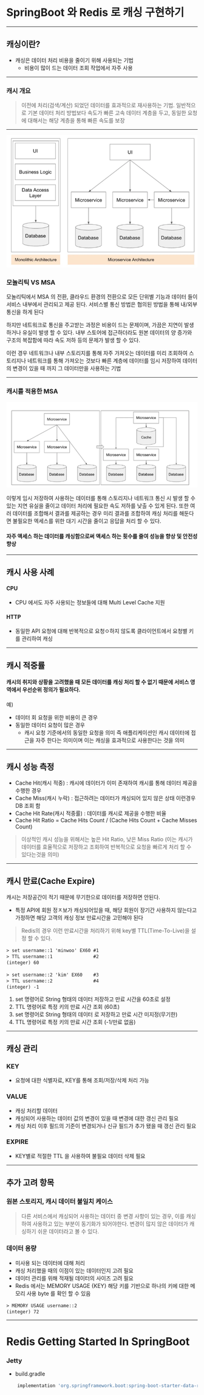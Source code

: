# SpringBoot 와 Redis 로 캐싱 구현하기

---

## 캐싱이란?
- 캐싱은 데이터 처리 비용을 줄이기 위해 사용되는 기법
  - 비용이 많이 드는 데이터 조회 작업에서 자주 사용

---

### 캐시 개요
> 이전에 처리(검색/계산) 되었던 데이터를 효과적으로 재사용하는 기법.
> 일반적으로 기본 데이터 처리 방법보다 속도가 빠른 고속 데이터 계층을 두고, 동일한 요청에 대해서는 해당 계층을 통해 빠른 속도를 보장

---


![img.png](img/img.png)

### 모놀리틱 VS MSA

모놀리틱에서 MSA 의 전환, 클라우드 환경의 전환으로 모든 단위별 기능과 데이터 들이 서비스 내부에서 관리되고 제공 된다. 서비스별 통신 방법은 협의된 방법을 통해 내/외부 통신을 하게 된다

하지만 네트워크로 통신을 주고받는 과정은 비용이 드는 문제이며, 가끔은 지연이 발생하거나 유실이 발생 할 수 있다. 내부 스토어에 접근하더라도 원본 데이터의 양 증가와 구조의 복잡함에 따라 속도 저하 등의 문제가 발생 할 수 있다.

이런 경우 네트워크나 내부 스토리지를 통해 자주 가져오는 데이터를 미리 조회하여 스토리지나 네트워크를 통해 가져오는 것보다 빠른 계층에 데이터를 임시 저장하여 데이터의 변경이 있을 때 까지 그 데이터만을 사용하는 기법

---

### 캐시를 적용한 MSA

![img.png](img.png)

이렇게 임시 저장하여 사용하는 데이터를 통해 스토리지나 네트워크 통신 시 발생 할 수 있는 지연 유실을 줄이고 데이터 처리에 필요한 속도 저하를 낮출 수 있게 된다.
또한 여러 데이터를 조합해서 결과를 제공하는 경우 미리 결과를 조합하여 캐싱 처리를 해둔다면 불필요한 엑세스를 위한 대기 시간을 줄이고 응답을 처리 할 수 있다.

#### 자주 액세스 하는 데이터를 캐싱함으로써 액세스 하는 횟수를 줄여 성능을 향상 및 안전성 향상

---

## 캐시 사용 사례
#### CPU 
 - CPU 에서도 자주 사용되는 정보들에 대해 Multi Level Cache 지원

#### HTTP
- 동일한 API 요청에 대해 반복적으로 요청ㅇ하지 않도록 클라이언트에서 요청별 키를 관리하여 캐싱


---

## 캐시 적중률

#### 캐시의 취지와 상황을 고려했을 때 모든 데이터를 캐싱 처리 할 수 없기 때문에 서비스 영역에서 우선순위 정의가 필요하다.

예)
- 데이터 회 요청을 위한 비용이 큰 경우
- 동일한 데이터 요청이 많은 경우
  - 캐시 요청 기준에서의 동일한 요청을 의미 즉 애플리케이션인 캐시 데이터에 접근을 자주 한다는 의미이며 이는 캐싱을 효과적으로 사용한다는 것을 의미


---

## 캐시 성능 측정

- Cache Hit(캐시 적중) : 캐시에 데이터가 이미 존재하여 캐시를 통해 데이터 제공을 수행한 경우
- Cache Miss(캐시 누락) : 접근하려는 데이터가 캐싱되어 있지 않은 상태 이런경우 DB 조회 함
- Cache Hit Rate(캐시 적중률) : 데이터를 캐시로 제공을 수행한 비율
- Cache Hit Ratio = Cache Hits Count / (Cache Hits Count + Cache Misses Count)

> 이상적인 캐시 성능을 위해서는 높은 Hit Ratio, 낮은 Miss Ratio (이는 캐시가 데이터를 효율적으로 저장하고 조회하여 반복적으로 요청을 빠르게 처리 할 수 있다는것을 의미)

---

## 캐시 만료(Cache Expire)

캐시는 저장공간이 적기 때문에 무기한으로 데이터를 저장하면 안된다. 
- 특정 API에 회원 정ㅈ보가 캐싱되어있을 때, 해당 회원이 장기간 사용하지 않는다고 가정하면 해당 고객의 캐싱 정보 만료시간을 고민해야 된다

> Redis의 경우 이런 만료시간을 처리하기 위해 key별 TTL(Time-To-Live)을 설정 할 수 있다.

```redis
> set username::1 'minwoo' EX60 #1
> TTL username::1               #2
(integer) 60

> set username::2 'kim' EX60    #3
> TTL username::2               #4
(integer) -1
```
1. set 명령어로 String 형태의 데이터 저장하고 만료 시간을 60초로 설정
2. TTL 명령어로 특정 키의 만료 시간 조회 (60초)
3. set 명령어로 String 형태의 데이터 로 저장하고 만료 시간 미지정(무기한)
4. TTL 명령어로 특정 키의 만료 시간 조회 (-1/만료 없음)

--- 

## 캐싱 관리

### KEY
- 요청에 대한 식별자료, KEY를 통해 조회/저장/삭제 처리 가능

### VALUE
- 캐싱 처리할 데이터
- 캐싱되어 사용하는 데이터 값의 변경이 있을 때 변경에 대한 갱신 관리 필요
- 캐싱 처리 이후 필드의 기준이 변경되거나 신규 필드가 추가 됐을 때 갱신 관리 필요


### EXPIRE
- KEY별로 적절한 TTL 을 사용하여 불필요 데이터 삭제 필요

---

## 추가 고려 항목

### 원본 스토리지, 캐시 데이터 불일치 케이스
> 다른 서비스에서 캐싱되어 사용하는 데이터 중 변경 사항이 있는 경우, 이를 캐싱하여 사용하고 있는 부분이 동기화가 되어야한다. 
> 변경이 많지 않은 데이터가 캐싱하기 쉬운 데이터라고 볼 수 있다.

### 데이터 용량
- 미사용 되는 데이터에 대해 처리
- 캐싱 처리했을 때의 이점이 있는 데이터인지 고려 필요
- 데이터 관리를 위해 적재될 데이터의 사이즈 고려 필요
- Redis 에서는 MEMORY USAGE {KEY} 해당 키를 기반으로 하나의 키에 대한 메모리 사용 byte 를 확인 할 수 있음

```redis
> MEMORY USAGE username::2
(integer) 72
```

--- 

# Redis Getting Started In SpringBoot

### Jetty

- build.gradle


```groovy
	implementation 'org.springframework.boot:spring-boot-starter-data-redis'
```
